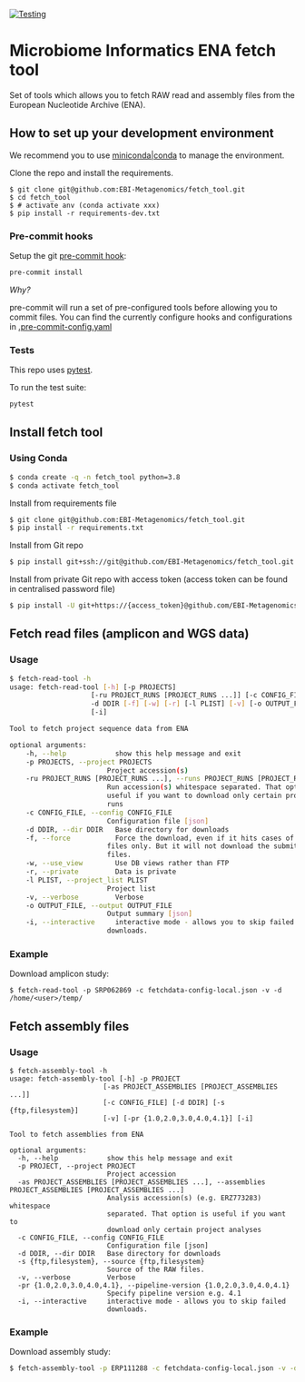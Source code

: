 [![Testing](https://github.com/EBI-Metagenomics/fetch_tool/actions/workflows/test.yml/badge.svg)](https://github.com/EBI-Metagenomics/fetch_tool/actions/workflows/test.yml)

# Microbiome Informatics ENA fetch tool

Set of tools which allows you to fetch RAW read and assembly files from the European Nucleotide Archive (ENA).

## How to set up your development environment

We recommend you to use [miniconda|conda](https://docs.conda.io/en/latest/miniconda.html) to manage the environment.

Clone the repo and install the requirements.

```
$ git clone git@github.com:EBI-Metagenomics/fetch_tool.git
$ cd fetch_tool
$ # activate anv (conda activate xxx)
$ pip install -r requirements-dev.txt
```

### Pre-commit hooks

Setup the git [pre-commit hook](https://pre-commit.com/):

```bash
pre-commit install
```

*Why?*

pre-commit will run a set of pre-configured tools before allowing you to commit files. You can find the currently configure hooks and configurations in [.pre-commit-config.yaml](./.pre-commit-config.yaml)

### Tests

This repo uses [pytest](https://docs.pytest.org).

To run the test suite:
```bash
pytest
```

## Install fetch tool

### Using Conda

```bash
$ conda create -q -n fetch_tool python=3.8
$ conda activate fetch_tool
```

Install from requirements file

```bash
$ git clone git@github.com:EBI-Metagenomics/fetch_tool.git
$ pip install -r requirements.txt
```

Install from Git repo

```bash
$ pip install git+ssh://git@github.com/EBI-Metagenomics/fetch_tool.git
```

Install from private Git repo with access token (access token can be found in centralised password file)

```bash
$ pip install -U git+https://{access_token}@github.com/EBI-Metagenomics/fetch_tool@master
```

## Fetch read files (amplicon and WGS data)

### Usage

```bash
$ fetch-read-tool -h
usage: fetch-read-tool [-h] [-p PROJECTS]
                    [-ru PROJECT_RUNS [PROJECT_RUNS ...]] [-c CONFIG_FILE]
                    -d DDIR [-f] [-w] [-r] [-l PLIST] [-v] [-o OUTPUT_FILE]
                    [-i]

Tool to fetch project sequence data from ENA

optional arguments:
    -h, --help            show this help message and exit
    -p PROJECTS, --project PROJECTS
                        Project accession(s)
    -ru PROJECT_RUNS [PROJECT_RUNS ...], --runs PROJECT_RUNS [PROJECT_RUNS ...]
                        Run accession(s) whitespace separated. That option is
                        useful if you want to download only certain project
                        runs
    -c CONFIG_FILE, --config CONFIG_FILE
                        Configuration file [json]
    -d DDIR, --dir DDIR   Base directory for downloads
    -f, --force           Force the download, even if it hits cases of submitted
                        files only. But it will not download the submitted
                        files.
    -w, --use_view        Use DB views rather than FTP
    -r, --private         Data is private
    -l PLIST, --project_list PLIST
                        Project list
    -v, --verbose         Verbose
    -o OUTPUT_FILE, --output OUTPUT_FILE
                        Output summary [json]
    -i, --interactive     interactive mode - allows you to skip failed
                        downloads.
```

### Example


Download amplicon study:

    $ fetch-read-tool -p SRP062869 -c fetchdata-config-local.json -v -d /home/<user>/temp/

## Fetch assembly files


### Usage

    $ fetch-assembly-tool -h
    usage: fetch-assembly-tool [-h] -p PROJECT
                           [-as PROJECT_ASSEMBLIES [PROJECT_ASSEMBLIES ...]]
                           [-c CONFIG_FILE] [-d DDIR] [-s {ftp,filesystem}]
                           [-v] [-pr {1.0,2.0,3.0,4.0,4.1}] [-i]

    Tool to fetch assemblies from ENA

    optional arguments:
      -h, --help            show this help message and exit
      -p PROJECT, --project PROJECT
                            Project accession
      -as PROJECT_ASSEMBLIES [PROJECT_ASSEMBLIES ...], --assemblies PROJECT_ASSEMBLIES [PROJECT_ASSEMBLIES ...]
                            Analysis accession(s) (e.g. ERZ773283) whitespace
                            separated. That option is useful if you want to
                            download only certain project analyses
      -c CONFIG_FILE, --config CONFIG_FILE
                            Configuration file [json]
      -d DDIR, --dir DDIR   Base directory for downloads
      -s {ftp,filesystem}, --source {ftp,filesystem}
                            Source of the RAW files.
      -v, --verbose         Verbose
      -pr {1.0,2.0,3.0,4.0,4.1}, --pipeline-version {1.0,2.0,3.0,4.0,4.1}
                            Specify pipeline version e.g. 4.1
      -i, --interactive     interactive mode - allows you to skip failed
                            downloads.

### Example

Download assembly study:

```bash
$ fetch-assembly-tool -p ERP111288 -c fetchdata-config-local.json -v -d /home/<user>/temp/
```
